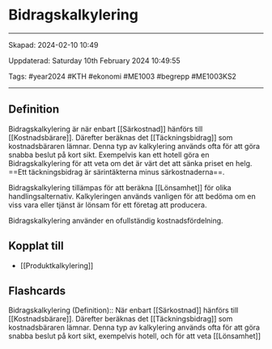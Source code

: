 # Bidragskalkylering

---

Skapad: 2024-02-10 10:49

Uppdaterad: Saturday 10th February 2024 10:49:55

Tags: #year2024 #KTH #ekonomi #ME1003 #begrepp #ME1003KS2

---

## Definition

Bidragskalkylering är när enbart [[Särkostnad]] hänförs till [[Kostnadsbärare]]. Därefter beräknas det [[Täckningsbidrag]] som kostnadsbäraren lämnar. Denna typ av kalkylering används ofta för att göra snabba beslut på kort sikt. Exempelvis kan ett hotell göra en Bidragskalkylering för att veta om det är värt det att sänka priset en helg. ==Ett täckningsbidrag är särintäkterna minus särkostnaderna==.

Bidragskalkylering tillämpas för att beräkna [[Lönsamhet]] för olika handlingsalternativ. Kalkyleringen används vanligen för att bedöma om en viss vara eller tjänst är lönsam för ett företag att producera.

Bidragskalkylering använder en ofullständig kostnadsfördelning.

## Kopplat till

- [[Produktkalkylering]]

## Flashcards

Bidragskalkylering (Definition):: När enbart [[Särkostnad]] hänförs till [[Kostnadsbärare]]. Därefter beräknas det [[Täckningsbidrag]] som kostnadsbäraren lämnar. Denna typ av kalkylering används ofta för att göra snabba beslut på kort sikt, exempelvis hotell, och för att veta [[Lönsamhet]]
<!--SR:!2024-02-17,3,250!2024-02-16,3,250-->

